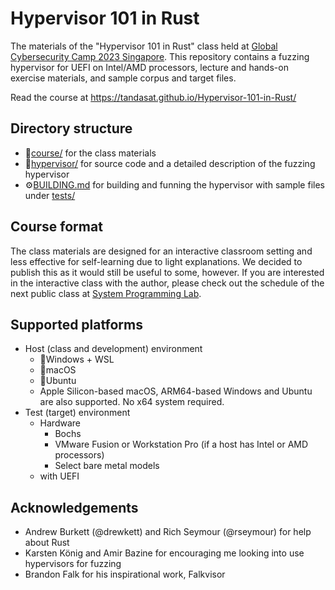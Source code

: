 # Hypervisor 101 in Rust
The materials of the "Hypervisor 101 in Rust" class held at [Global Cybersecurity Camp 2023 Singapore](https://gcc.ac/gcc_2023/). This repository contains a fuzzing hypervisor for UEFI on Intel/AMD processors, lecture and hands-on exercise materials, and sample corpus and target files.

Read the course at https://tandasat.github.io/Hypervisor-101-in-Rust/


## Directory structure
- 📖[course/](course/) for the class materials
- 🦀[hypervisor/](hypervisor/) for source code and a detailed description of the fuzzing hypervisor
- ⚙️[BUILDING.md](BUILDING.md) for building and funning the hypervisor with sample files under [tests/](tests/)


## Course format
The class materials are designed for an interactive classroom setting and less effective for self-learning due to light explanations. We decided to publish this as it would still be useful to some, however. If you are interested in the interactive class with the author, please check out the schedule of the next public class at [System Programming Lab](https://tandasat.github.io/).


## Supported platforms
- Host (class and development) environment
  - 📎Windows + WSL
  - 🍎macOS
  - 🐧Ubuntu
  - Apple Silicon-based macOS, ARM64-based Windows and Ubuntu are also supported. No x64 system required.
- Test (target) environment
  - Hardware
    - Bochs
    - VMware Fusion or Workstation Pro (if a host has Intel or AMD processors)
    - Select bare metal models
  - with UEFI


## Acknowledgements
- Andrew Burkett (@drewkett) and Rich Seymour (@rseymour) for help about Rust
- Karsten König and Amir Bazine for encouraging me looking into use hypervisors for fuzzing
- Brandon Falk for his inspirational work, Falkvisor
